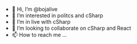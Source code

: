 - 👋 Hi, I’m @bojalive
- 👀 I’m interested in politcs and cSharp
- 🌱 I’m in live with cSharp
- 💞️ I’m looking to collaborate on cSharp and React
- 📫 How to reach me ...

<!---
bojalive/bojalive is a ✨ special ✨ repository because its `README.md` (this file) appears on your GitHub profile.
You can click the Preview link to take a look at your changes.
--->
